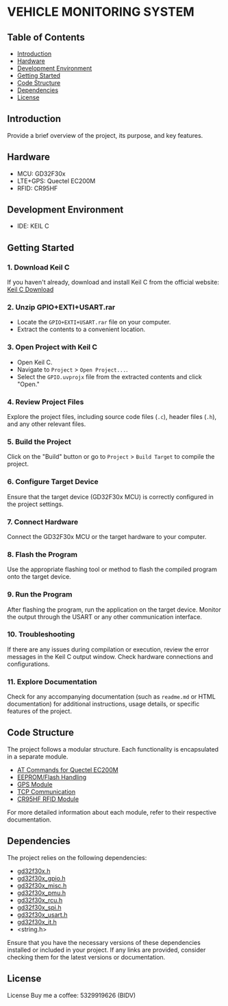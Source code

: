 # VEHICLE MONITORING SYSTEM


## Table of Contents

- [Introduction](#introduction)
- [Hardware](#hardware)
- [Development Environment](#development-environment)
- [Getting Started](#getting-started)
- [Code Structure](#code-structure)
- [Dependencies](#dependencies)
- [License](#license)

## Introduction

Provide a brief overview of the project, its purpose, and key features.

## Hardware

- MCU: GD32F30x
- LTE+GPS: Quectel EC200M
- RFID: CR95HF

## Development Environment

- IDE: KEIL C

## Getting Started

### 1. Download Keil C

If you haven't already, download and install Keil C from the official website: [Keil C Download](https://www.keil.com/download/)

### 2. Unzip GPIO+EXTI+USART.rar

- Locate the `GPIO+EXTI+USART.rar` file on your computer.
- Extract the contents to a convenient location.

### 3. Open Project with Keil C

- Open Keil C.
- Navigate to `Project` > `Open Project...`.
- Select the `GPIO.uvprojx` file from the extracted contents and click "Open."

### 4. Review Project Files

Explore the project files, including source code files (`.c`), header files (`.h`), and any other relevant files.

### 5. Build the Project

Click on the "Build" button or go to `Project` > `Build Target` to compile the project.

### 6. Configure Target Device

Ensure that the target device (GD32F30x MCU) is correctly configured in the project settings.

### 7. Connect Hardware

Connect the GD32F30x MCU or the target hardware to your computer.

### 8. Flash the Program

Use the appropriate flashing tool or method to flash the compiled program onto the target device.

### 9. Run the Program

After flashing the program, run the application on the target device. Monitor the output through the USART or any other communication interface.

### 10. Troubleshooting

If there are any issues during compilation or execution, review the error messages in the Keil C output window. Check hardware connections and configurations.

### 11. Explore Documentation

Check for any accompanying documentation (such as `readme.md` or HTML documentation) for additional instructions, usage details, or specific features of the project.

## Code Structure

The project follows a modular structure. Each functionality is encapsulated in a separate module.

- [AT Commands for Quectel EC200M](./atc_e25)
- [EEPROM/Flash Handling](./e24_flash)
- [GPS Module](./GPS)
- [TCP Communication](./tcp)
- [CR95HF RFID Module](./CR95HF)

For more detailed information about each module, refer to their respective documentation.

## Dependencies

The project relies on the following dependencies:

- [gd32f30x.h](https://github.com/gd32-community/gd32-pkg)
- [gd32f30x_gpio.h](https://github.com/gd32-community/gd32-pkg)
- [gd32f30x_misc.h](https://github.com/gd32-community/gd32-pkg)
- [gd32f30x_pmu.h](https://github.com/gd32-community/gd32-pkg)
- [gd32f30x_rcu.h](https://github.com/gd32-community/gd32-pkg)
- [gd32f30x_spi.h](https://github.com/gd32-community/gd32-pkg)
- [gd32f30x_usart.h](https://github.com/gd32-community/gd32-pkg)
- [gd32f30x_it.h](https://github.com/gd32-community/gd32-pkg)
- <string.h>

Ensure that you have the necessary versions of these dependencies installed or included in your project. If any links are provided, consider checking them for the latest versions or documentation.

## License

License
Buy me a coffee: 5329919626 (BIDV)
